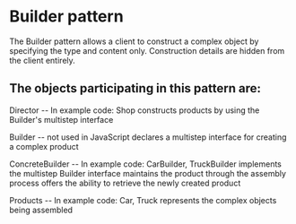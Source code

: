 # Builder pattern 

The Builder pattern allows a client to construct a complex object by specifying the type and content only. Construction details are hidden from the client entirely.

## The objects participating in this pattern are:

Director -- In example code: Shop
constructs products by using the Builder's multistep interface

Builder -- not used in JavaScript
declares a multistep interface for creating a complex product

ConcreteBuilder -- In example code: CarBuilder, TruckBuilder
implements the multistep Builder interface
maintains the product through the assembly process
offers the ability to retrieve the newly created product

Products -- In example code: Car, Truck
represents the complex objects being assembled

